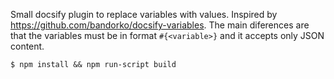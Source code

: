 Small docsify plugin to replace variables with values. Inspired by
https://github.com/bandorko/docsify-variables. The main diferences are that
the variables must be in format `#{<variable>}` and it accepts only JSON content.


```console
$ npm install && npm run-script build
```
